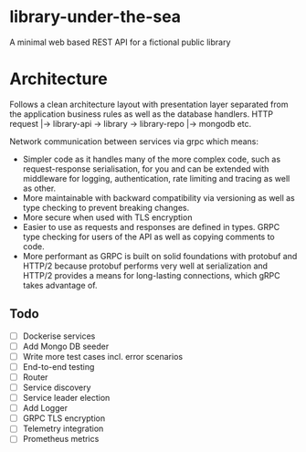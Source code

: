 # library-under-the-sea
A minimal web based REST API for a fictional public library

# Architecture
Follows a clean architecture layout with presentation layer separated from the application business rules as well as the database handlers.
HTTP request |-> library-api -> library -> library-repo |-> mongodb etc. 

Network communication between services via grpc which means:
* Simpler code as it handles many of the more complex code, such as request-response serialisation, for you and can be extended with middleware 
for logging, authentication, rate limiting and tracing as well as other.  
* More maintainable with backward compatibility via versioning as well as type checking to prevent breaking changes.
* More secure when used with TLS encryption
* Easier to use as requests and responses are defined in types. GRPC type checking for users of the API as well as copying comments to code.
* More performant as GRPC is built on solid foundations with protobuf and HTTP/2 because protobuf performs very well at serialization and HTTP/2 
provides a means for long-lasting connections, which gRPC takes advantage of.

## Todo
- [ ] Dockerise services
- [ ] Add Mongo DB seeder
- [ ] Write more test cases incl. error scenarios
- [ ] End-to-end testing
- [ ] Router
- [ ] Service discovery
- [ ] Service leader election
- [ ] Add Logger
- [ ] GRPC TLS encryption
- [ ] Telemetry integration
- [ ] Prometheus metrics
